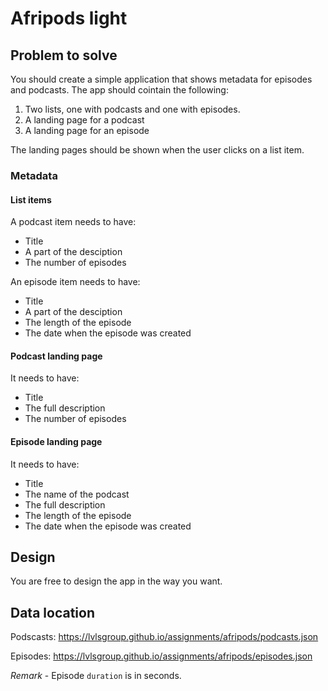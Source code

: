 # Afripods light

## Problem to solve
You should create a simple application that shows metadata for episodes and podcasts. The app should cointain the following:
1. Two lists, one with podcasts and one with episodes. 
2. A landing page for a podcast
3. A landing page for an episode

The landing pages should be shown when the user clicks on a list item.

### Metadata 
#### List items
A podcast item needs to have:
- Title
- A part of the desciption
- The number of episodes

An episode item needs to have:
- Title
- A part of the desciption
- The length of the episode
- The date when the episode was created

#### Podcast landing page
It needs to have:
- Title
- The full description
- The number of episodes

#### Episode landing page
It needs to have:
- Title
- The name of the podcast
- The full description
- The length of the episode
- The date when the episode was created

## Design 
You are free to design the app in the way you want.

## Data location
Podscasts: https://lvlsgroup.github.io/assignments/afripods/podcasts.json

Episodes: https://lvlsgroup.github.io/assignments/afripods/episodes.json

*Remark* - Episode `duration` is in seconds.

